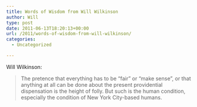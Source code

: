 ```yaml
---
title: Words of Wisdom from Will Wilkinson
author: Will
type: post
date: 2011-06-13T18:20:13+00:00
url: /2011/words-of-wisdom-from-will-wilkinson/
categories:
  - Uncategorized

---
```

Will Wilkinson:

> The pretence that everything has to be &#8220;fair&#8221; or &#8220;make sense&#8221;, or that anything at all can be done about the present providential dispensation is the height of folly. But such is the human condition, especially the condition of New York City-based humans.